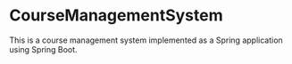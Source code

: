 # CourseManagementSystem
This is a course management system implemented as a Spring application using Spring Boot.
